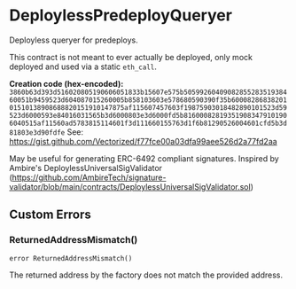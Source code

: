 # DeploylessPredeployQueryer

Deployless queryer for predeploys.


This contract is not meant to ever actually be deployed,
only mock deployed and used via a static `eth_call`.

<b>Creation code (hex-encoded):</b>
`3860b63d393d516020805190606051833b15607e575b5059926040908285528351938460051b9459523d604087015260005b858103603e578680590390f35b6000828683820101510138908688820151910147875af115607457603f19875903018482890101523d59523d6000593e84016031565b3d6000803e3d6000fd5b816000828193519083479101906040515af11560ad5783815114601f3d111660155763d1f6b81290526004601cfd5b3d81803e3d90fdfe`
See: https://gist.github.com/Vectorized/f77fce00a03dfa99aee526d2a77fd2aa

May be useful for generating ERC-6492 compliant signatures.
Inspired by Ambire's DeploylessUniversalSigValidator
(https://github.com/AmbireTech/signature-validator/blob/main/contracts/DeploylessUniversalSigValidator.sol)



<!-- customintro:start --><!-- customintro:end -->

## Custom Errors

### ReturnedAddressMismatch()

```solidity
error ReturnedAddressMismatch()
```

The returned address by the factory does not match the provided address.